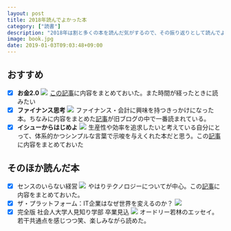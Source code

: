 ```yaml
---
layout: post
title: 2018年読んでよかった本
category: ["読書"]
description: "2018年は割と多くの本を読んだ気がするので、その振り返りとして読んでよかったなと思う本を紹介します"
image: book.jpg
date: 2019-01-03T09:03:48+09:00
---
```


## おすすめ

- [x] **お金2.0**
<a href="https://www.amazon.co.jp/dp/B077N93YYV/ref=as_li_ss_il?_encoding=UTF8&btkr=1&linkCode=li2&tag=pipinosuke04-22&linkId=bc168fef7a4beb3252916b2510a7cbd0&language=ja_JP" target="_blank"><img border="0" src="//ws-fe.amazon-adsystem.com/widgets/q?_encoding=UTF8&ASIN=B077N93YYV&Format=_SL160_&ID=AsinImage&MarketPlace=JP&ServiceVersion=20070822&WS=1&tag=pipinosuke04-22&language=ja_JP" ></a><img src="https://ir-jp.amazon-adsystem.com/e/ir?t=pipinosuke04-22&language=ja_JP&l=li2&o=9&a=B077N93YYV" width="1" height="1" border="0" alt="" style="border:none !important; margin:0px !important;" />
[この記事](https://no-sugi.hatenablog.com/entry/2018/11/25/031410)に内容をまとめておいた。また時間が経ったときに読みたい
- [x] **ファイナンス思考**
<a href="https://www.amazon.co.jp/%E3%83%95%E3%82%A1%E3%82%A4%E3%83%8A%E3%83%B3%E3%82%B9%E6%80%9D%E8%80%83%E2%80%95%E2%80%95%E6%97%A5%E6%9C%AC%E4%BC%81%E6%A5%AD%E3%82%92%E8%9D%95%E3%82%80%E7%97%85%E3%81%A8%E3%80%81%E5%86%8D%E7%94%9F%E3%81%AE%E6%88%A6%E7%95%A5%E8%AB%96-%E6%9C%9D%E5%80%89-%E7%A5%90%E4%BB%8B-ebook/dp/B07DVPVGYF/ref=as_li_ss_il?ie=UTF8&linkCode=li2&tag=pipinosuke04-22&linkId=7727f60bf09cf920b800df0185ea5840&language=ja_JP" target="_blank"><img border="0" src="//ws-fe.amazon-adsystem.com/widgets/q?_encoding=UTF8&ASIN=B07DVPVGYF&Format=_SL160_&ID=AsinImage&MarketPlace=JP&ServiceVersion=20070822&WS=1&tag=pipinosuke04-22&language=ja_JP" ></a><img src="https://ir-jp.amazon-adsystem.com/e/ir?t=pipinosuke04-22&language=ja_JP&l=li2&o=9&a=B07DVPVGYF" width="1" height="1" border="0" alt="" style="border:none !important; margin:0px !important;" />
ファイナンス・会計に興味を持つきっかけになった本。ちなみに内容をまとめた[記事](https://no-sugi.hatenablog.com/entry/2018/08/10/214332)が旧ブログの中で一番読まれている。
- [x] **イシューからはじめよ**
<a href="https://www.amazon.co.jp/%E3%82%A4%E3%82%B7%E3%83%A5%E3%83%BC%E3%81%8B%E3%82%89%E3%81%AF%E3%81%98%E3%82%81%E3%82%88%E2%80%95%E7%9F%A5%E7%9A%84%E7%94%9F%E7%94%A3%E3%81%AE%E3%80%8C%E3%82%B7%E3%83%B3%E3%83%97%E3%83%AB%E3%81%AA%E6%9C%AC%E8%B3%AA%E3%80%8D-%E5%AE%89%E5%AE%85%E5%92%8C%E4%BA%BA/dp/4862760856/ref=as_li_ss_il?ie=UTF8&linkCode=li2&tag=pipinosuke04-22&linkId=aa441bfbae041da26ce2aea4abbc7b35&language=ja_JP" target="_blank"><img border="0" src="//ws-fe.amazon-adsystem.com/widgets/q?_encoding=UTF8&ASIN=4862760856&Format=_SL160_&ID=AsinImage&MarketPlace=JP&ServiceVersion=20070822&WS=1&tag=pipinosuke04-22&language=ja_JP" ></a><img src="https://ir-jp.amazon-adsystem.com/e/ir?t=pipinosuke04-22&language=ja_JP&l=li2&o=9&a=4862760856" width="1" height="1" border="0" alt="" style="border:none !important; margin:0px !important;" />
生産性や効率を追求したいと考えている自分にとって、体系的かつシンプルな言葉で示唆を与えくれた本だと思う。この[記事](https://no-sugi.hatenablog.com/entry/2018/10/01/040622)に内容をまとめておいた

## そのほか読んだ本

- [x] センスのいらない経営
<a href="https://www.amazon.co.jp/dp/B07JZ5MSTX/ref=as_li_ss_il?_encoding=UTF8&btkr=1&linkCode=li2&tag=pipinosuke04-22&linkId=c732b555f3e5c55bbc71ad3b760cd00b&language=ja_JP" target="_blank"><img border="0" src="//ws-fe.amazon-adsystem.com/widgets/q?_encoding=UTF8&ASIN=B07JZ5MSTX&Format=_SL160_&ID=AsinImage&MarketPlace=JP&ServiceVersion=20070822&WS=1&tag=pipinosuke04-22&language=ja_JP" ></a><img src="https://ir-jp.amazon-adsystem.com/e/ir?t=pipinosuke04-22&language=ja_JP&l=li2&o=9&a=B07JZ5MSTX" width="1" height="1" border="0" alt="" style="border:none !important; margin:0px !important;" />
やはりテクノロジーについてが中心。この[記事](https://no-sugi.hatenablog.com/entry/2018/09/27/063433)に内容をまとめておいた。
- [x] ザ・プラットフォーム：IT企業はなぜ世界を変えるのか？
<a href="https://www.amazon.co.jp/%E3%82%B6%E3%83%BB%E3%83%97%E3%83%A9%E3%83%83%E3%83%88%E3%83%95%E3%82%A9%E3%83%BC%E3%83%A0%EF%BC%9AIT%E4%BC%81%E6%A5%AD%E3%81%AF%E3%81%AA%E3%81%9C%E4%B8%96%E7%95%8C%E3%82%92%E5%A4%89%E3%81%88%E3%82%8B%E3%81%AE%E3%81%8B%EF%BC%9F-%E5%B0%BE%E5%8E%9F-%E5%92%8C%E5%95%93-ebook/dp/B00YJGMAMC/ref=as_li_ss_il?ie=UTF8&linkCode=li2&tag=pipinosuke04-22&linkId=97ecace57b2869490bb80920097d42cd&language=ja_JP" target="_blank"><img border="0" src="//ws-fe.amazon-adsystem.com/widgets/q?_encoding=UTF8&ASIN=B00YJGMAMC&Format=_SL160_&ID=AsinImage&MarketPlace=JP&ServiceVersion=20070822&WS=1&tag=pipinosuke04-22&language=ja_JP" ></a><img src="https://ir-jp.amazon-adsystem.com/e/ir?t=pipinosuke04-22&language=ja_JP&l=li2&o=9&a=B00YJGMAMC" width="1" height="1" border="0" alt="" style="border:none !important; margin:0px !important;" />
- [x] 完全版 社会人大学人見知り学部 卒業見込
<a href="https://www.amazon.co.jp/%E5%AE%8C%E5%85%A8%E7%89%88-%E7%A4%BE%E4%BC%9A%E4%BA%BA%E5%A4%A7%E5%AD%A6%E4%BA%BA%E8%A6%8B%E7%9F%A5%E3%82%8A%E5%AD%A6%E9%83%A8-%E5%8D%92%E6%A5%AD%E8%A6%8B%E8%BE%BC-%E8%A7%92%E5%B7%9D%E6%96%87%E5%BA%AB-%E8%8B%A5%E6%9E%97/dp/4041026148/ref=as_li_ss_il?ie=UTF8&linkCode=li2&tag=pipinosuke04-22&linkId=6d4d007a2a36cc2af0acec1877290ba7&language=ja_JP" target="_blank"><img border="0" src="//ws-fe.amazon-adsystem.com/widgets/q?_encoding=UTF8&ASIN=4041026148&Format=_SL160_&ID=AsinImage&MarketPlace=JP&ServiceVersion=20070822&WS=1&tag=pipinosuke04-22&language=ja_JP" ></a><img src="https://ir-jp.amazon-adsystem.com/e/ir?t=pipinosuke04-22&language=ja_JP&l=li2&o=9&a=4041026148" width="1" height="1" border="0" alt="" style="border:none !important; margin:0px !important;" />
オードリー若林のエッセイ。若干共通点を感じつつ笑、楽しみながら読めた。
